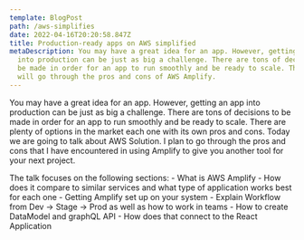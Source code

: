 ```yaml
---
template: BlogPost
path: /aws-simplifies
date: 2022-04-16T20:20:58.847Z
title: Production-ready apps on AWS simplified
metaDescription: You may have a great idea for an app. However, getting an app
  into production can be just as big a challenge. There are tons of decisions to
  be made in order for an app to run smoothly and be ready to scale. This talk
  will go through the pros and cons of AWS Amplify.
---
```

You may have a great idea for an app. However, getting an app into production can be just as big a challenge. There are tons of decisions to be made in order for an app to run smoothly and be ready to scale. There are plenty of options in the market each one with its own pros and cons. Today we are going to talk about AWS Solution. I plan to go through the pros and cons that I have encountered in using Amplify to give you another tool for your next project.

The talk focuses on the following sections: - What is AWS Amplify - How does it compare to similar services and what type of application works best for each one - Getting Amplify set up on your system - Explain Workflow from Dev -> Stage -> Prod as well as how to work in teams - How to create DataModel and graphQL API - How does that connect to the React Application